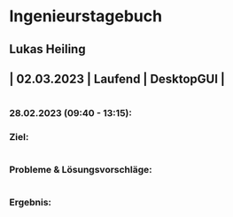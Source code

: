 # Ingenieurstagebuch
## Lukas Heiling
## | 02.03.2023 | Laufend | DesktopGUI |
#

### 28.02.2023 (09:40 - 13:15): 

### Ziel: 

#

### Probleme & Lösungsvorschläge:  

#

### Ergebnis: 

#
